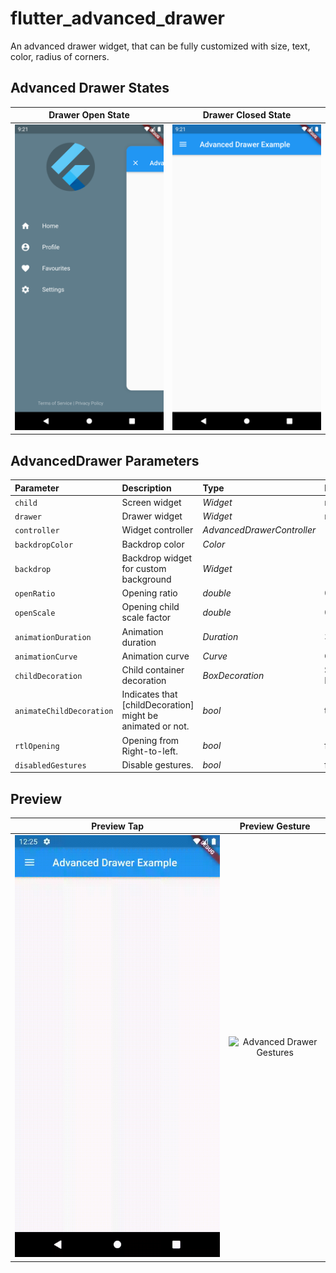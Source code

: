 # flutter_advanced_drawer
An advanced drawer widget, that can be fully customized with size, text, color, radius of corners.

## Advanced Drawer States
| Drawer Open State | Drawer Closed State |
|:-:|:-:|
| ![Advanced Drawer Open State](./PREVIEW_OPENED.png) | ![Advanced Drawer Closed State](./PREVIEW_CLOSED.png) |

## AdvancedDrawer Parameters
|Parameter|Description|Type|Default|
|:--------|:----------|:---|:------|
|`child`|Screen widget|*Widget*|required|
|`drawer`|Drawer widget|*Widget*|required|
|`controller`|Widget controller|*AdvancedDrawerController*| |
|`backdropColor`|Backdrop color|*Color*| |
|`backdrop`|Backdrop widget for custom background|*Widget*| |
|`openRatio`|Opening ratio|*double*|0.75|
|`openScale`|Opening child scale factor|*double*|0.85|
|`animationDuration`|Animation duration|*Duration*|300ms|
|`animationCurve`|Animation curve|*Curve*|Curves.easeInOut|
|`childDecoration`|Child container decoration|*BoxDecoration*|Shadow, BorderRadius|
|`animateChildDecoration`|Indicates that [childDecoration] might be animated or not.|*bool*|true|
|`rtlOpening`|Opening from Right-to-left.|*bool*|false|
|`disabledGestures`|Disable gestures.|*bool*|false|

## Preview
| Preview Tap | Preview Gesture |
|:-:|:-:|
| ![Advanced Drawer Tap Animation](./PREVIEW_TAP.gif) | ![Advanced Drawer Gestures](./PREVIEW_GESTURE.gif) |
